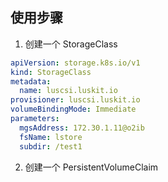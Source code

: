 ## 使用步骤

1. 创建一个 StorageClass

```yaml
apiVersion: storage.k8s.io/v1
kind: StorageClass
metadata:
  name: luscsi.luskit.io
provisioner: luscsi.luskit.io
volumeBindingMode: Immediate
parameters:
  mgsAddress: 172.30.1.11@o2ib
  fsName: lstore
  subdir: /test1
```

2. 创建一个 PersistentVolumeClaim

```yaml
```
